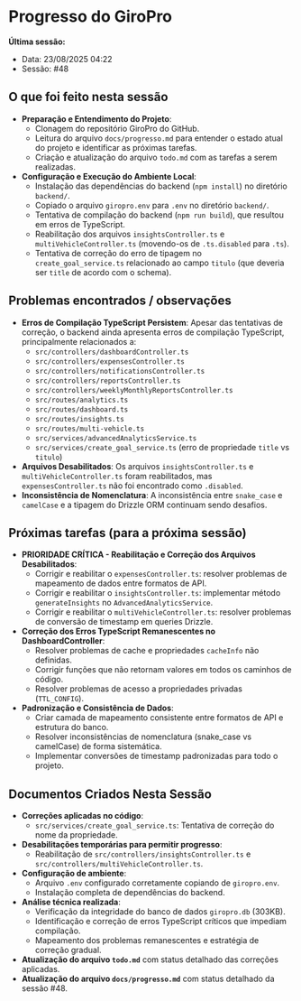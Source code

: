 # Progresso do GiroPro

**Última sessão:**
- Data: 23/08/2025 04:22
- Sessão: #48

## O que foi feito nesta sessão
- **Preparação e Entendimento do Projeto**:
  - Clonagem do repositório GiroPro do GitHub.
  - Leitura do arquivo `docs/progresso.md` para entender o estado atual do projeto e identificar as próximas tarefas.
  - Criação e atualização do arquivo `todo.md` com as tarefas a serem realizadas.
- **Configuração e Execução do Ambiente Local**:
  - Instalação das dependências do backend (`npm install`) no diretório `backend/`.
  - Copiado o arquivo `giropro.env` para `.env` no diretório `backend/`.
  - Tentativa de compilação do backend (`npm run build`), que resultou em erros de TypeScript.
  - Reabilitação dos arquivos `insightsController.ts` e `multiVehicleController.ts` (movendo-os de `.ts.disabled` para `.ts`).
  - Tentativa de correção do erro de tipagem no `create_goal_service.ts` relacionado ao campo `titulo` (que deveria ser `title` de acordo com o schema).

## Problemas encontrados / observações
- **Erros de Compilação TypeScript Persistem**: Apesar das tentativas de correção, o backend ainda apresenta erros de compilação TypeScript, principalmente relacionados a:
  - `src/controllers/dashboardController.ts`
  - `src/controllers/expensesController.ts`
  - `src/controllers/notificationsController.ts`
  - `src/controllers/reportsController.ts`
  - `src/controllers/weeklyMonthlyReportsController.ts`
  - `src/routes/analytics.ts`
  - `src/routes/dashboard.ts`
  - `src/routes/insights.ts`
  - `src/routes/multi-vehicle.ts`
  - `src/services/advancedAnalyticsService.ts`
  - `src/services/create_goal_service.ts` (erro de propriedade `title` vs `titulo`)
- **Arquivos Desabilitados**: Os arquivos `insightsController.ts` e `multiVehicleController.ts` foram reabilitados, mas `expensesController.ts` não foi encontrado como `.disabled`.
- **Inconsistência de Nomenclatura**: A inconsistência entre `snake_case` e `camelCase` e a tipagem do Drizzle ORM continuam sendo desafios.

## Próximas tarefas (para a próxima sessão)
- **PRIORIDADE CRÍTICA - Reabilitação e Correção dos Arquivos Desabilitados**:
  - Corrigir e reabilitar o `expensesController.ts`: resolver problemas de mapeamento de dados entre formatos de API.
  - Corrigir e reabilitar o `insightsController.ts`: implementar método `generateInsights` no `AdvancedAnalyticsService`.
  - Corrigir e reabilitar o `multiVehicleController.ts`: resolver problemas de conversão de timestamp em queries Drizzle.
- **Correção dos Erros TypeScript Remanescentes no DashboardController**:
  - Resolver problemas de cache e propriedades `cacheInfo` não definidas.
  - Corrigir funções que não retornam valores em todos os caminhos de código.
  - Resolver problemas de acesso a propriedades privadas (`TTL_CONFIG`).
- **Padronização e Consistência de Dados**:
  - Criar camada de mapeamento consistente entre formatos de API e estrutura do banco.
  - Resolver inconsistências de nomenclatura (snake_case vs camelCase) de forma sistemática.
  - Implementar conversões de timestamp padronizadas para todo o projeto.

## Documentos Criados Nesta Sessão
- **Correções aplicadas no código**:
  - `src/services/create_goal_service.ts`: Tentativa de correção do nome da propriedade.
- **Desabilitações temporárias para permitir progresso**:
  - Reabilitação de `src/controllers/insightsController.ts` e `src/controllers/multiVehicleController.ts`.
- **Configuração de ambiente**:
  - Arquivo `.env` configurado corretamente copiando de `giropro.env`.
  - Instalação completa de dependências do backend.
- **Análise técnica realizada**:
  - Verificação da integridade do banco de dados `giropro.db` (303KB).
  - Identificação e correção de erros TypeScript críticos que impediam compilação.
  - Mapeamento dos problemas remanescentes e estratégia de correção gradual.
- **Atualização do arquivo `todo.md`** com status detalhado das correções aplicadas.
- **Atualização do arquivo `docs/progresso.md`** com status detalhado da sessão #48.


